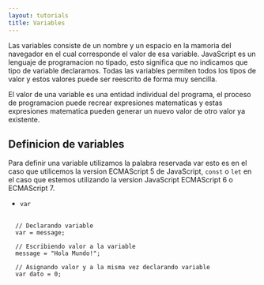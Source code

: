 ```yaml
---
layout: tutorials
title: Variables
---
```

Las variables consiste de un nombre y un espacio en la mamoria del navegador en el cual corresponde el valor de esa variable. JavaScript es un lenguaje de programacion no tipado, esto significa que no indicamos que tipo de variable declaramos. Todas las variables permiten todos los tipos de valor y estos valores puede ser reescrito de forma muy sencilla.

El valor de una variable es una entidad individual del programa, el proceso de programacion puede recrear expresiones matematicas y estas expresiones matematica pueden generar un nuevo valor de otro valor ya existente.

## Definicion de variables

Para definir una variable utilizamos la palabra reservada <span class="content__code">var</span> esto es en el caso que utilicemos la version ECMAScript 5 de JavaScript, `const` o `let` en el caso que estemos utilizando la version JavaScript ECMAScript 6 o ECMAScript 7.

- `var`

<pre>
  <code class="language-javascript">
  // Declarando variable
  var = message;

  // Escribiendo valor a la variable
  message = "Hola Mundo!";

  // Asignando valor y a la misma vez declarando variable
  var dato = 0;
  </code>
</pre>
